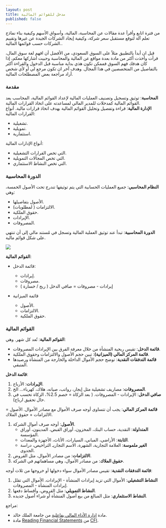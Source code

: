 ```yaml
---  
layout: post
title: مدخل للقوائم المالية 
published: false
---  
```


من فترة اتابع وأقرأ عدة مقالات عن المحاسبة، المالية، وأسواق الأسهم وكيفية بناء نماذج تعلم آلة لتوقع مستقبل سعر شركة، وكيفية إيجاد الشركات الجيدة عن غيرها وتقييم الشركات حسب قوائمها المالية..  


قبل ان أبدأ بالتطبيق مثلاً على السوق السعودي، من الأفضل أن افهم لغة سوق المال، قرأت وأخذت أكثر من مادة بعدة مواقع عن المالية والمحاسبة وحبيت أشاركها معكم، إذا كان هدفك فهم السوق فممكن تكون هذي بداية مناسبة قبل الدخول والقراءة أكثر بالتفاصيل من المتخصصين في هذا المجال. وهدف آخر ان تكون مرجع لي أو لأي شخص أراد مراجعة بعض المصطلحات المالية.  


### مقدمة
**المحاسبة**: توثيق وتسجيل وتصنيف العمليات المالية لإعداد القوائم المالية، المحاسب يعد القوائم المالية كمدخلات للمدير المالي لمساعدته على اتخاذ القرارات المالية.  
**الإدارة المالية**: قراءة وتفصيل وتحليل القوائم المالية بهدف اتخاذ قرارات مالية.
أنواع القرارات المالية:
-   تشغيلية.
-   تمويلية.
-   استثمارية.

أنواع الإدارات المالية:
-   التي تخص القرارات التشغيلية.
-   التي تخص المجالات التمويلية.
-   التي تخص النشاط الاستثماري.

### الدورة المحاسبية

**النظام المحاسبي**: جميع العمليات الحسابية التي يتم توثيقها تندرج تحت الأصول الخمسة، وهي:
-   الأصول بتفاصيلها.
-   الالتزامات ( لمطلوبات).
-   حقوق الملكية.
-   الإيرادات.
-   المصروفات.

**الدورة المحاسبية**: تبدأ عند توثيق العملية المالية وتسجل في مُستند مالي إلى أن تنتهي على شكل قوائم مالية.  

![](https://alioh.github.io/images/2020-4-22/Accounting-Cycle.png)  

**القوائم المالية**:
-   قائمة الدخل:
	-   إيرادات.
	-   مصروفات.
	- إيرادات - مصروفات = صافي الدخل ( ربح / خسارة )

-   قائمة الميزانية
	-   الأصول.
	-   الالتزامات.
	-   حقوق الملكية.

### القوائم المالية

**القوائم المالية**: تُعد كل شهر. وهي:
-   **قائمة الدخل**: تقيس ربحية المنشأة من خلال معرفة الفرق بين الإيرادات المصروفات.
-   **قائمة المركز المالي (الميزانية)**: تبين حجم الأصول والالتزامات وحقوق الملكية.
-   **قائمة التدفقات النقدية**: توضح حجم الأموال الداخلة والخارجة من المنشأة ورصيدها المتبقي.

**قائمة الدخل**:
1.  **الإيرادات**: الأرباح.
2.  **المصروفات**: مصاريف تشغيلية مثل إيجار، رواتب، صيانه، هلاك، كهرباء... الخ.
3.  **صافي الدخل**: الإيرادات - المصروفات. ( بعد الزكاة = خصم 2.5%، الزكاة تحسب في حال تحقيق ارباح).

**قائمة المركز المالي**: يجب أن تتساوى أوجه صرف الأموال مع مصادر الأموال. الأصول = الالتزامات + حقوق الملاك.
1.  **الأصول**: أوجه صرف أموال الشركة.
	-   **المتداولة**: النقدية، حساب البنك، المخزون، أوراق القبض، المدينون، أوراق المؤسسة.
	-   **الثابتة**: الأراضي، المباني، السيارات، الأثاث، الأجهزة والمعدات.
	-   **الغير ملموسة**: العلامة التجارية، الشهرة، الاسم التجاريـ التراخيص، دراسة الجدوى.
2.  **الالتزامات**: من مصادر الأموال، مثل القروض.
3.  **حقوق الملاك**: من مصادر الأموال، وهي مساهماتهم في الشركة.

**قائمة التدفقات النقدية**: تقيس مصادر الأموال سواء دخولها أو خروجها من ثلاث أوجه:
1.  **النشاط التشغيلي**: الأموال التي تزيد إيرادات المنشأة - الإيرادات. الأموال التي تقلل إيرادات المنشأة - المصروفات.
2.  **النشاط التمويلي**: مثل القروض، وأقساط دفعها.
3.  **النشاط الاستثماري**: مثل المبالغ من بيع أصول المنشأة أو شراء أصول جديده.



مراجع:
- مادة [إدارة الأداء المالي بفاعلية](https://kkux.org/courses/course-v1:KKU+PM101+2020_M1/about) من جامعة الملك خالد. 
- مادة [Reading Financial Statements](https://courses.corporatefinanceinstitute.com/courses/learn-to-read-financial-statements-free-course) من [CFI](https://corporatefinanceinstitute.com/).